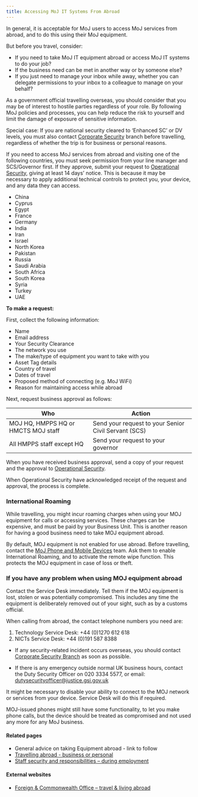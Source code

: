 ```yaml
---
title: Accessing MoJ IT Systems From Abroad
---
```


In general, it is acceptable for MoJ users to access MoJ services from abroad, and to do this using their MoJ equipment. 

But before you travel, consider:

*   If you need to take MoJ IT equipment abroad or access MoJ IT systems to do your job?
*   If the business need can be met in another way or by someone else?
*   If you just need to manage your inbox while away, whether you can delegate permissions to your inbox to a colleague to manage on your behalf?

As a government official travelling overseas, you should consider that you may be of interest to hostile parties regardless of your role. By following MoJ policies and processes, you can help reduce the risk to yourself and limit the damage of exposure of sensitive information.

Special case: If you are national security cleared to ‘Enhanced SC’ or DV levels, you must also contact [Corporate Security](mailto:corporatesecuritybranch@justice.gsi.gov.uk) branch before travelling, regardless of whether the trip is for business or personal reasons.
 
If you need to access MoJ services from abroad and visiting one of the following countries, you must seek permission from your line manager and SCS/Governor first. If they approve, submit your request to [Operational Security](mailto:operationalsecurityteam@justice.gsi.gov.uk), giving at least 14 days’ notice. This is because it may be necessary to apply additional technical controls to protect you, your device, and any data they can access.	

*   China
*   Cyprus
*   Egypt
*   France
*   Germany
*   India
*   Iran
*   Israel
*   North Korea
*   Pakistan
*   Russia
*   Saudi Arabia
*   South Africa
*   South Korea
*   Syria
*   Turkey
*   UAE

**To make a request:**

First, collect the following information:

*   Name
*   Email address
*   Your Security Clearance
*   The network you use 
*   The make/type of equipment you want to take with you
*   Asset Tag details
*   Country of travel
*   Dates of travel
*   Proposed method of connecting (e.g. MoJ WiFi)
*   Reason for maintaining access while abroad

Next, request business approval as follows:

| Who | Action |
| --- | --- |
| MOJ HQ, HMPPS HQ or HMCTS MOJ staff | Send your request to your Senior Civil Servant (SCS) |
| All HMPPS staff except HQ | Send your request to your governor |

When you have received business approval, send a copy of your request and the approval to [Operational Security](mailto:operationalsecurityteam@justice.gsi.gov.uk).

When Operational Security have acknowledged receipt of the request and approval, the process is complete.

### International Roaming

While travelling, you might incur roaming charges when using your MOJ equipment for calls or accessing services. These charges can be expensive, and must be paid by your Business Unit. This is another reason for having a good business need to take MOJ equipment abroad.  

By default, MOJ equipment is not enabled for use abroad. Before travelling, contact the [MoJ Phone and Mobile Devices](mailto:MoJ_Phone_and_Mobi@Justice.gov.uk) team. Ask them to enable International Roaming, and to activate the remote wipe function. This protects the MOJ equipment in case of loss or theft.

### If you have any problem when using MOJ equipment abroad

Contact the  Service Desk immediately. Tell them if the MOJ equipment  is lost, stolen or was potentially compromised. This includes any time the equipment is deliberately removed out of your sight, such as by a customs official.

When calling from abroad, the contact telephone numbers you need are:

1. Technology Service Desk: +44 (0)1270 612 618
2. NICTs Service Desk: +44 (0)191 587 8388
 
*   If any security-related incident occurs overseas, you should contact [Corporate Security Branch](mailto:corporatesecuritybranch@justice.gsi.gov.uk) as soon as possible.

*   If there is any emergency outside normal UK business hours,  contact the Duty Security Officer on 020 3334 5577, or email: [dutysecurityofficer@justice.gsi.gov.uk](mailto:dutysecurityofficer@justice.gsi.gov.uk)
 
It might be necessary to disable your ability to connect to the MOJ network or services from your device. Service Desk will do this if required.

MOJ-issued phones might still have some functionality, to let you make phone calls, but the device should be treated as compromised and not used any more for any MoJ business.

#### Related pages

*   General advice on taking Equipment abroad - link to follow
*   [Travelling abroad - business or personal](https://intranet.justice.gov.uk/guidance/security/staff-security-and-responsibilities/travelling-abroad-business-or-personal)
*   [Staff security and responsibilities – during employment](https://intranet.justice.gov.uk/guidance/security/staff-security-and-responsibilities/during-employment)

#### External websites

*   [Foreign & Commonwealth Office – travel & living abroad](https://www.gov.uk/browse/abroad)

